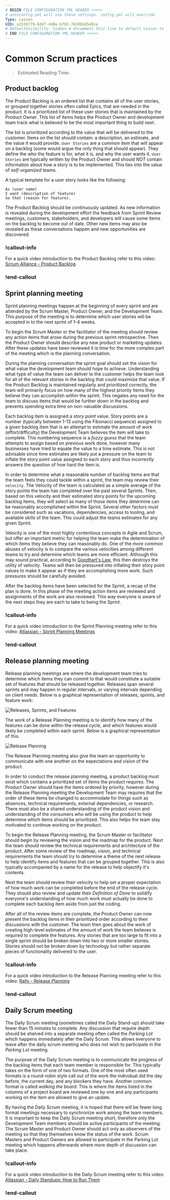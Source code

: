 ```yaml
---
# BEGIN FILE CONFIGURATION YML HEADER >>>>>
# autoconfig.yml will use these settings. config.yml will override.
Type: Lesson
UID: a1536779-8dd7-4d0e-bf02-7420bbd549ce
# DefaultVisibility: hidden # Uncomment this line to default Lesson to hidden
# END FILE CONFIGURATION YML HEADER <<<<<
---
```


# Common Scrum practices

> Estimated Reading Time:


## Product backlog

The Product Backlog is an ordered list that contains all of the user stories, or grouped together stories often called Epics, that are needed in the product. It is a prioritized list of these user stories that is maintained by the Product Owner. This list of items helps the Product Owner and development team track what is believed to be the most important thing to build next.

The list is prioritized according to the value that will be delivered to the customer. Items on the list should contain: a description, an estimate, and the value it would provide. `User Stories` are a common item that will appear on a backlog (some would argue the only thing that should appear). They define the who the feature is for, what it is, and why the user wants it. `User Stories` are typically written by the Product Owner and should *NOT* contain information about _how_ a story is to be implemented. This ties into the value of *self-organized* teams.

A typical template for a user story looks like the following:

```text
As (user name)
I want (description of feature)
So that (reason for feature).
```

The Product Backlog should be continuously updated. As new information is revealed during the development effort the feedback from Sprint Review meetings, customers, stakeholders, and developers will cause some items on the backlog to become out of date. Other new items may also be revealed as these conversations happen and new opportunities are discovered.

### !callout-info
For a quick video introduction to the Product Backlog refer to this video: [Scrum Alliance - Product Backlog](https://youtu.be/vbKcZiA_4iM)
### !end-callout

## Sprint planning meeting

Sprint planning meetings happen at the beginning of every sprint and are attended by the Scrum Master, Product Owner, and the Development Team. This purpose of the meeting is to determine which user stories will be accepted in to the next sprint of 1-4 weeks.

To begin the Scrum Master or the facilitator of the meeting should review any action items that arose during the previous sprint retrospective. Then the Product Owner should describe any new product or marketing updates. After these updates have been reviewed it is time for the more complex part of the meeting which is the planning conversation.

During the planning conversation the sprint goal should set the vision for what value the development team should hope to achieve. Understanding what type of value the team can deliver to the customer helps the team look for all of the relevant stories in the backlog that could maximize that value. If the Product Backlog is maintained regularly and prioritized correctly, the team will primarily focus on how many of the highest priority items they believe they can accomplish within the sprint. This negates any need for the team to discuss items that would be further down in the backlog and prevents spending extra time on non-valuable discussions.

Each backlog item is assigned a *story point* value. Story points are a number (typically between 1-13 using the Fibonacci sequence) assigned to a given backlog item that is an attempt to estimate the amount of work (effort/difficulty) the Development Team believes the item will take to complete. This numbering sequence is a _fuzzy guess_ that the team attempts to assign based on previous work done, however many businesses have tried to equate the value to a time estimate. This is not advisable since time estimates are likely put a pressure on the team to inflate the story point value assigned to each story and thus incorrectly answers the question of how hard the item is.

In order to determine what a reasonable number of backlog items are that the team feels they could tackle within a sprint, the team may review their `velocity`. The Velocity of the team is calculated as a simple average of the story points the team has completed over the past several Sprints. Then, based on this velocity and their estimated story points for the upcoming backlog items, they will select as many of those items they determine can be reasonably accomplished within the Sprint. Several other factors must be considered such as vacations, dependencies, access to tooling, and available skills of the team. This could adjust the teams estimates for any given Sprint.

Velocity is one of the most highly contentious concepts in Agile and Scrum, but offer an important metric for helping the team make the determination of which items they believe they can reasonably do. One of the more common abuses of velocity is to compare the various velocities among different teams to try and determine which teams are more efficient. Although this may sound practical, according to [Goodhart's Law](https://en.wikipedia.org/wiki/Goodhart%27s_law), this then destroys the utility of velocity. Teams will then be pressured into inflating their story point values to make it appear as if they are accomplishing more work. Such pressures should be carefully avoided.

After the backlog items have been selected for the Sprint, a recap of the plan is done. In this phase of the meeting action items are reviewed and assignments of the work are also reviewed. This way everyone is aware of the next steps they are each to take to being the Sprint.

### !callout-info
For a quick video introduction to the Sprint Planning meeting refer to this video: [Atlassian - Sprint Planning Meetings](https://youtu.be/9NWbQlRcdh0)
### !end-callout

## Release planning meeting

Release planning meetings are where the development team tries to determine which items they can commit to that would constitute a suitable set of features that should be released together. Releases span several sprints and may happen in regular intervals, or varying intervals depending on client needs. Below is a graphical representation of releases, sprints, and feature work:

![Releases, Sprints, and Features](../assets/Releases-Sprints-Features.png)

The work of a Release Planning meeting is to identify how many of the features can be done within the release cycle, and which features would likely be completed within each sprint. Below is a graphical representation of this.

![Release Planning](../assets/ReleasePlanning.png)

The Release Planning meeting also give the team an opportunity to communicate with one another on the expectations and vision of the product.

In order to conduct the release planning meeting, a product backlog must exist which contains a prioritized set of items the product requires. The Product Owner should have the items ordered by priority, however during the Release Planning meeting the Development Team may requires that the order of these items be changed to accommodate for things such as absences, technical requirements, external dependencies, or research. There must also be a shared understanding of the product vision and understanding of the consumers who will be using the product to help determine which items should be prioritized. This also helps the team stay motivated to continue working on the product.

To begin the Release Planning meeting, the Scrum Master or facilitator should begin by reviewing the vision and the roadmap for the product. Next the team should review the technical requirements and architecture of the product. After some review of the roadmap, vision, and technical requirements the team should try to determine a theme of the next release to help identify items and features that can be grouped together. This is also typically accompanied by a name for the release to help objectify it's contents.

Next the team should review their velocity to help set a proper expectation of how much work can be completed before the end of the release cycle. They should also review and update their *Definition of Done* to solidify everyone's understanding of how much work must actually be done to complete each backlog item aside from just the coding.

After all of the review items are complete, the Product Owner can now present the backlog items in their prioritized order according to their discussions with the customer. The team then goes about the work of creating high-level estimates of the amount of work the team believes is required to complete the features. Any stories that are too large to fit into a single sprint should be broken down into two or more smaller stories. Stories should not be broken down by technology but rather separate pieces of functionality delivered to the user.

### !callout-info
For a quick video introduction to the Release Planning meeting refer to this video: [Rally - Release Planning](https://youtu.be/gYX19iIzECQ)
### !end-callout

## Daily Scrum meeting

The Daily Scrum meeting (sometimes called the Daily Stand-up) should take fewer than 15 minutes to complete. Any discussion that require depth should be shelved into a separate meeting often called the *Parking Lot* which happens immediately after the Daily Scrum. This allows everyone to leave after the daily scrum meeting who does not wish to participate in the *Parking Lot* meeting.

The purpose of the Daily Scrum meeting is to communicate the progress of the backlog items that each team member is responsible for. This typically takes on the form of one of two formats. One of the most often used formats is a round-robin style call out of the work the individual did the day before, the current day, and any blockers they have. Another common format is called _walking the board_. This is where the items listed in the columns of a project board are reviewed one by one and any participants working on the item are allowed to give an update.

By having the Daily Scrum meeting, it is hoped that there will be fewer long format meetings necessary to synchronize work among the team members. It is important to keep the Daily Scrum meeting short, therefore only the Development Team members should be active participants of the meeting. The Scrum Master and Product Owner should act only as observers of the meeting so that they themselves know the status of the work. Scrum Masters and Product Owners are allowed to participate in the Parking Lot meeting which happens afterwards where more depth of discussion can take place.

### !callout-info
For a quick video introduction to the Daily Scrum meeting refer to this video: [Atlassian - Daily Standups: How to Run Them](https://youtu.be/er9gntPjTJU)
### !end-callout
